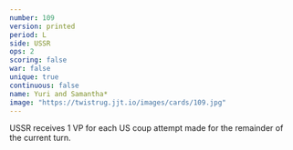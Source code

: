 ```yaml
---
number: 109
version: printed
period: L
side: USSR
ops: 2
scoring: false
war: false
unique: true
continuous: false
name: Yuri and Samantha*
image: "https://twistrug.jjt.io/images/cards/109.jpg"
---
```

USSR receives 1 VP for each US coup attempt made for the remainder of the current turn.
